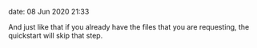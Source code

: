 date: 08 Jun 2020 21:33

And just like that if you already have the files that you are requesting, the
quickstart will skip that step.
